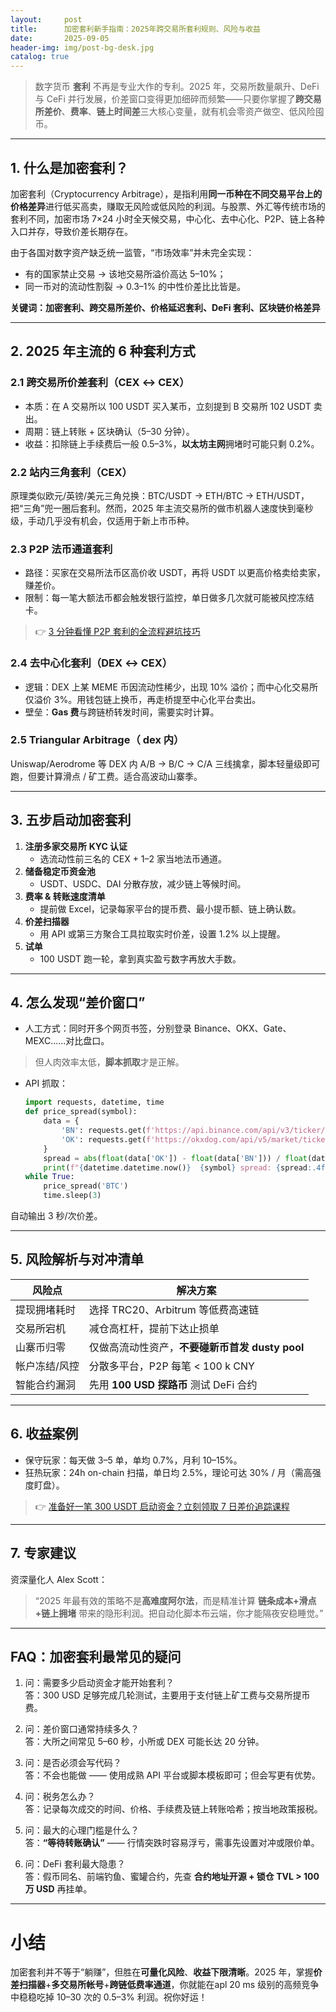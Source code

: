 ```yaml
---
layout:     post
title:      加密套利新手指南：2025年跨交易所套利规则、风险与收益
date:       2025-09-05
header-img: img/post-bg-desk.jpg
catalog: true
---
```


> 数字货币 **套利** 不再是专业大作的专利。2025 年，交易所数量飙升、DeFi 与 CeFi 并行发展，价差窗口变得更加细碎而频繁——只要你掌握了**跨交易所差价**、**费率**、**链上时间差**三大核心变量，就有机会零资产做空、低风险囤币。

---

## 1. 什么是加密套利？
加密套利（Cryptocurrency Arbitrage），是指利用**同一币种在不同交易平台上的价格差异**进行低买高卖，赚取无风险或低风险的利润。与股票、外汇等传统市场的套利不同，加密市场 7×24 小时全天候交易，中心化、去中心化、P2P、链上各种入口并存，导致价差长期存在。

由于各国对数字资产缺乏统一监管，“市场效率”并未完全实现：  
- 有的国家禁止交易 → 该地交易所溢价高达 5–10%；  
- 同一币对的流动性割裂 → 0.3–1% 的中性价差比比皆是。  

**关键词：加密套利、跨交易所差价、价格延迟套利、DeFi 套利、区块链价格差异**

---

## 2. 2025 年主流的 6 种套利方式

### 2.1 跨交易所价差套利（CEX ↔ CEX）
- 本质：在 A 交易所以 100 USDT 买入某币，立刻提到 B 交易所 102 USDT 卖出。  
- 周期：链上转账 + 区块确认（5–30 分钟）。  
- 收益：扣除链上手续费后一般 0.5–3%，**以太坊主网**拥堵时可能只剩 0.2%。

### 2.2 站内三角套利（CEX）
原理类似欧元/英镑/美元三角兑换：BTC/USDT → ETH/BTC → ETH/USDT，把“三角”兜一圈后套利。然而，2025 年主流交易所的做市机器人速度快到毫秒级，手动几乎没有机会，仅适用于新上市币种。

### 2.3 P2P 法币通道套利
- 路径：买家在交易所法币区高价收 USDT，再将 USDT 以更高价格卖给卖家，赚差价。  
- 限制：每一笔大额法币都会触发银行监控，单日做多几次就可能被风控冻结卡。  

> 👉 [3 分钟看懂 P2P 套利的全流程避坑技巧](https://okxdog.com/)

### 2.4 去中心化套利（DEX ↔ CEX）
- 逻辑：DEX 上某 MEME 币因流动性稀少，出现 10% 溢价；而中心化交易所仅溢价 3%。用钱包链上换币，再走桥提至中心化平台卖出。  
- 壁垒：**Gas 费**与跨链桥转发时间，需要实时计算。

### 2.5 Triangular Arbitrage（ dex 内）
Uniswap/Aerodrome 等 DEX 内 A/B → B/C → C/A 三线擒拿，脚本轻量级即可跑，但要计算滑点 / 矿工费。适合高波动山寨季。

---

## 3. 五步启动加密套利
1. **注册多家交易所** **KYC 认证**  
   - 选流动性前三名的 CEX + 1–2 家当地法币通道。  
2. **储备稳定币资金池**  
   - USDT、USDC、DAI 分散存放，减少链上等候时间。  
3. **费率 & 转账速度清单**  
   - 提前做 Excel，记录每家平台的提币费、最小提币额、链上确认数。  
4. **价差扫描器**  
   - 用 API 或第三方聚合工具拉取实时价差，设置 1.2% 以上提醒。  
5. **试单**  
   - 100 USDT 跑一轮，拿到真实盈亏数字再放大手数。  

---

## 4. 怎么发现“差价窗口”
- 人工方式：同时开多个网页书签，分别登录 Binance、OKX、Gate、MEXC……对比盘口。  
> 但人肉效率太低，**脚本抓取**才是正解。  
- API 抓取：  
  ```python
  import requests, datetime, time
  def price_spread(symbol):
      data = {
          'BN': requests.get(f'https://api.binance.com/api/v3/ticker/price?symbol={symbol}').json()['price'],
          'OK': requests.get(f'https://okxdog.com/api/v5/market/ticker?instId={symbol}-USDT').json()['data'][0]['last']
      }
      spread = abs(float(data['OK']) - float(data['BN'])) / float(data['BN'])
      print(f"{datetime.datetime.now()}  {symbol} spread: {spread:.4f}")
  while True:
      price_spread('BTC')
      time.sleep(3)
  ```
自动输出 3 秒/次价差。

---

## 5. 风险解析与对冲清单
| 风险点 | 解决方案 |
| --- | --- |
| 提现拥堵耗时 | 选择 TRC20、Arbitrum 等低费高速链 |
| 交易所宕机 | 减仓高杠杆，提前下达止损单 |
| 山寨币归零 | 仅做高流动性资产，**不要碰新币首发 dusty pool** |
| 帐户冻结/风控 | 分散多平台，P2P 每笔 < 100 k CNY |
| 智能合约漏洞 | 先用 **100 USD 探路币** 测试 DeFi 合约 |

---

## 6. 收益案例
- 保守玩家：每天做 3–5 单，单均 0.7%，月利 10–15%。  
- 狂热玩家：24h on-chain 扫描，单日均 2.5%，理论可达 30% / 月（需高强度盯盘）。  

> 👉 [准备好一笔 300 USDT 启动资金？立刻领取 7 日差价追踪课程](https://okxdog.com/)

---

## 7. 专家建议
资深量化人 Alex Scott：  
> “2025 年最有效的策略不是**高难度阿尔法**，而是精准计算 **链条成本+滑点+链上拥堵** 带来的隐形利润。把自动化脚本布云端，你才能隔夜安稳睡觉。”

---

## FAQ：加密套利最常见的疑问
1. 问：需要多少启动资金才能开始套利？  
   答：300 USD 足够完成几轮测试，主要用于支付链上矿工费与交易所提币费。

2. 问：差价窗口通常持续多久？  
   答：大所之间常见 5–60 秒，小所或 DEX 可能长达 20 分钟。

3. 问：是否必须会写代码？  
   答：不会也能做 —— 使用成熟 API 平台或脚本模板即可；但会写更有优势。

4. 问：税务怎么办？  
   答：记录每次成交的时间、价格、手续费及链上转账哈希；按当地政策报税。

5. 问：最大的心理门槛是什么？  
   答：**“等待转账确认”** —— 行情突跌时容易浮亏，需事先设置对冲或限价单。

6. 问：DeFi 套利最大隐患？  
   答：假币同名、前端钓鱼、蜜罐合约，先查 **合约地址开源 + 锁仓 TVL > 100 万 USD** 再挂单。

---

# 小结

加密套利并不等于“躺赚”，但胜在**可量化风险**、**收益下限清晰**。2025 年，掌握**价差扫描器**+**多交易所帐号**+**跨链低费率通道**，你就能在apl 20 ms 级别的高频竞争中稳稳吃掉 10–30 次的 0.5–3% 利润。祝你好运！